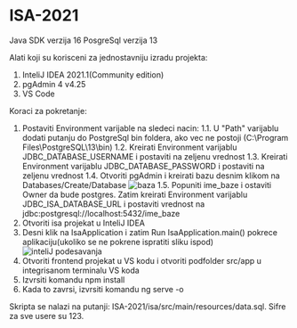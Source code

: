 # ISA-2021
Java SDK verzija 16
PosgreSql verzija 13

Alati koji su korisceni za jednostavniju izradu projekta:
1. InteliJ IDEA 2021.1(Community edition)
2. pgAdmin 4 v4.25
3. VS Code

Koraci za pokretanje:
1. Postaviti Environment varijable na sledeci nacin:
    1.1. U "Path" varijablu dodati putanju do PostgreSql bin foldera, ako vec ne postoji (C:\Program Files\PostgreSQL\13\bin)
    1.2. Kreirati Environment varijablu JDBC_DATABASE_USERNAME i postaviti na zeljenu vrednost
    1.3. Kreirati Environment varijablu JDBC_DATABASE_PASSWORD i postaviti na zeljenu vrednost
    1.4. Otvoriti pgAdmin i kreirati bazu desnim klikom na Databases/Create/Database
        ![baza](https://user-images.githubusercontent.com/58110517/185405713-6d41e320-d6d3-4ac4-880c-5b359fa853fb.png)
    1.5. Popuniti ime_baze i ostaviti Owner da bude postgres. Zatim kreirati Environment varijablu JDBC_ISA_DATABASE_URL i postaviti vrednost na           jdbc:postgresql://localhost:5432/ime_baze     
2. Otvoriti isa projekat u InteliJ IDEA
3. Desni klik na IsaApplication i zatim Run IsaApplication.main() pokrece aplikaciju(ukoliko se ne pokrene ispratiti sliku ispod)
  ![inteliJ podesavanja](https://user-images.githubusercontent.com/58110517/185410359-5798733e-efbd-4e44-864a-ab8b089982ca.png)
4. Otvoriti frontend projekat u VS kodu i otvoriti podfolder src/app u integrisanom terminalu VS koda
5. Izvrsiti komandu npm install
6. Kada to zavrsi, izvrsiti komandu ng serve -o

Skripta se nalazi na putanji: ISA-2021/isa/src/main/resources/data.sql.
Sifre za sve usere su 123.
